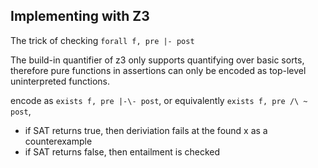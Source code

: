 ## Implementing with Z3

The trick of checking `forall f, pre |- post`

The build-in quantifier of z3 only supports quantifying over basic sorts, therefore pure functions in assertions can only be encoded as top-level uninterpreted functions.

encode as `exists f, pre |-\- post`, or equivalently `exists f, pre /\ ~ post`, 
- if SAT returns true, then deriviation fails at the found x as a counterexample
- if SAT returns false, then entailment is checked
